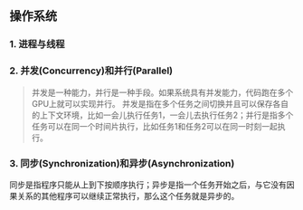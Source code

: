 ## 操作系统

### 1. 进程与线程

### 2. 并发(Concurrency)和并行(Parallel)
> 并发是一种能力，并行是一种手段。如果系统具有并发能力，代码跑在多个GPU上就可以实现并行。
并发是指在多个任务之间切换并且可以保存各自的上下文环境，比如一会儿执行任务1，一会儿去执行任务2；并行是指多个任务可以在同一个时间片执行，比如任务1和任务2可以在同一时刻一起执行。

### 3. 同步(Synchronization)和异步(Asynchronization)
同步是指程序只能从上到下按顺序执行；异步是指一个任务开始之后，与它没有因果关系的其他程序可以继续正常执行，那么这个任务就是异步的。

